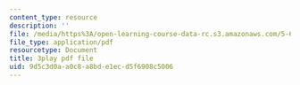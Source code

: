```yaml
---
content_type: resource
description: ''
file: /media/https%3A/open-learning-course-data-rc.s3.amazonaws.com/5-60-thermodynamics-kinetics-spring-2008/9d5c3d0aa0c8a8bde1ecd5f6908c5006_DqEmrt_xQTg.pdf
file_type: application/pdf
resourcetype: Document
title: 3play pdf file
uid: 9d5c3d0a-a0c8-a8bd-e1ec-d5f6908c5006
---
```

